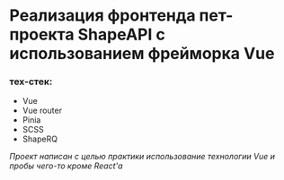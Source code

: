 # Реализация фронтенда пет-проекта ShapeAPI с использованием фрейморка Vue

### тех-стек:
- Vue
- Vue router
- Pinia
- SCSS
- ShapeRQ

*Проект написан с целью практики использование технологии Vue и пробы чего-то кроме React'а*
